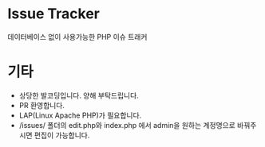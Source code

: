 # Issue Tracker
데이터베이스 없이 사용가능한 PHP 이슈 트래커
# 기타
 - 상당한 발코딩입니다. 양해 부탁드립니다.
 - PR 환영합니다.
 - LAP(Linux Apache PHP)가 필요합니다.
 - /issues/ 폴더의 edit.php와 index.php 에서 admin을 원하는 계정명으로 바꿔주시면 편집이 가능합니다.
